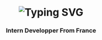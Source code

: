 <h1 align="center">
<img src="https://readme-typing-svg.herokuapp.com?font=Press+Start+2P&pause=500&color=29d2a&width=435&center=true&lines=Hi+Everyone!%F0%9F%91%8B;I'm+Amine+Fajry;Nice+to+meet+you%E2%9C%8C%EF%B8%8F" alt="Typing SVG" />
</h1>
<h3 align="center">Intern Developper From France</h3>
